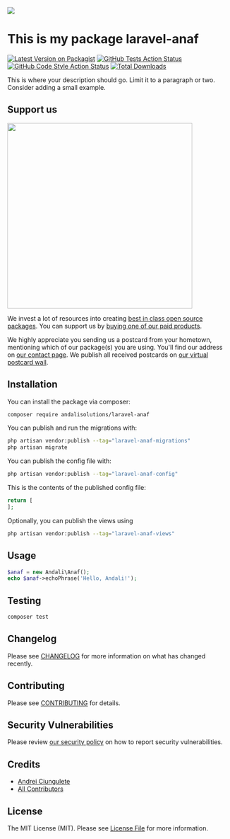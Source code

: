 
[<img src="https://github-ads.s3.eu-central-1.amazonaws.com/support-ukraine.svg?t=1" />](https://supportukrainenow.org)

# This is my package laravel-anaf

[![Latest Version on Packagist](https://img.shields.io/packagist/v/andalisolutions/laravel-anaf.svg?style=flat-square)](https://packagist.org/packages/andalisolutions/laravel-anaf)
[![GitHub Tests Action Status](https://img.shields.io/github/workflow/status/andalisolutions/laravel-anaf/run-tests?label=tests)](https://github.com/andalisolutions/laravel-anaf/actions?query=workflow%3Arun-tests+branch%3Amain)
[![GitHub Code Style Action Status](https://img.shields.io/github/workflow/status/andalisolutions/laravel-anaf/Check%20&%20fix%20styling?label=code%20style)](https://github.com/andalisolutions/laravel-anaf/actions?query=workflow%3A"Check+%26+fix+styling"+branch%3Amain)
[![Total Downloads](https://img.shields.io/packagist/dt/andalisolutions/laravel-anaf.svg?style=flat-square)](https://packagist.org/packages/andalisolutions/laravel-anaf)

This is where your description should go. Limit it to a paragraph or two. Consider adding a small example.

## Support us

[<img src="https://github-ads.s3.eu-central-1.amazonaws.com/laravel-anaf.jpg?t=1" width="419px" />](https://spatie.be/github-ad-click/laravel-anaf)

We invest a lot of resources into creating [best in class open source packages](https://spatie.be/open-source). You can support us by [buying one of our paid products](https://spatie.be/open-source/support-us).

We highly appreciate you sending us a postcard from your hometown, mentioning which of our package(s) you are using. You'll find our address on [our contact page](https://spatie.be/about-us). We publish all received postcards on [our virtual postcard wall](https://spatie.be/open-source/postcards).

## Installation

You can install the package via composer:

```bash
composer require andalisolutions/laravel-anaf
```

You can publish and run the migrations with:

```bash
php artisan vendor:publish --tag="laravel-anaf-migrations"
php artisan migrate
```

You can publish the config file with:

```bash
php artisan vendor:publish --tag="laravel-anaf-config"
```

This is the contents of the published config file:

```php
return [
];
```

Optionally, you can publish the views using

```bash
php artisan vendor:publish --tag="laravel-anaf-views"
```

## Usage

```php
$anaf = new Andali\Anaf();
echo $anaf->echoPhrase('Hello, Andali!');
```

## Testing

```bash
composer test
```

## Changelog

Please see [CHANGELOG](CHANGELOG.md) for more information on what has changed recently.

## Contributing

Please see [CONTRIBUTING](https://github.com/ciungulete/.github/blob/main/CONTRIBUTING.md) for details.

## Security Vulnerabilities

Please review [our security policy](../../security/policy) on how to report security vulnerabilities.

## Credits

- [Andrei Ciungulete](https://github.com/ciungulete)
- [All Contributors](../../contributors)

## License

The MIT License (MIT). Please see [License File](LICENSE.md) for more information.

